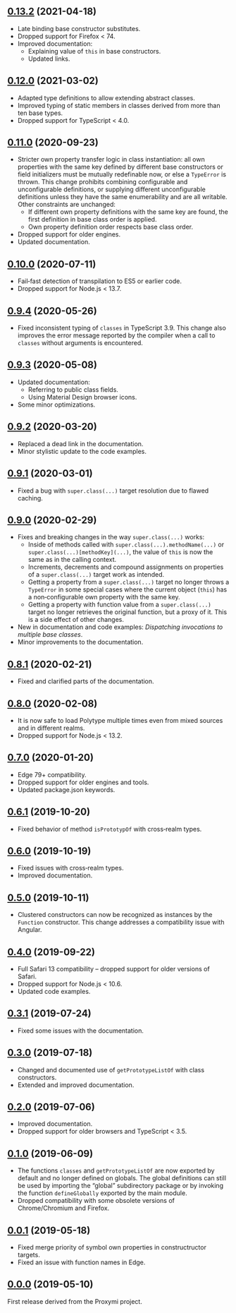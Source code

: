 <a name="0.13.2"></a>
## [0.13.2](https://github.com/fasttime/Polytype/releases/tag/0.13.2) (2021-04-18)

* Late binding base constructor substitutes.
* Dropped support for Firefox &lt; 74.
* Improved documentation:
  * Explaining value of `this` in base constructors.
  * Updated links.

<a name="0.12.0"></a>
## [0.12.0](https://github.com/fasttime/Polytype/releases/tag/0.12.0) (2021-03-02)

* Adapted type definitions to allow extending abstract classes.
* Improved typing of static members in classes derived from more than ten base types.
* Dropped support for TypeScript &lt; 4.0.

<a name="0.11.0"></a>
## [0.11.0](https://github.com/fasttime/Polytype/releases/tag/0.11.0) (2020-09-23)

* Stricter own property transfer logic in class instantiation: all own properties with the same key
defined by different base constructors or field initializers must be mutually redefinable now, or
else a `TypeError` is thrown.
This change prohibits combining configurable and unconfigurable definitions, or supplying different
unconfigurable definitions unless they have the same enumerability and are all writable.
Other constraints are unchanged:
  * If different own property definitions with the same key are found, the first definition in base
class order is applied.
  * Own property definition order respects base class order.
* Dropped support for older engines.
* Updated documentation.

<a name="0.10.0"></a>
## [0.10.0](https://github.com/fasttime/Polytype/releases/tag/0.10.0) (2020-07-11)

* Fail‐fast detection of transpilation to ES5 or earlier code.
* Dropped support for Node.js &lt; 13.7.

<a name="0.9.4"></a>
## [0.9.4](https://github.com/fasttime/Polytype/releases/tag/0.9.4) (2020-05-26)

* Fixed inconsistent typing of `classes` in TypeScript 3.9.
This change also improves the error message reported by the compiler when a call to `classes`
without arguments is encountered.

<a name="0.9.3"></a>
## [0.9.3](https://github.com/fasttime/Polytype/releases/tag/0.9.3) (2020-05-08)

* Updated documentation:
  * Referring to public class fields.
  * Using Material Design browser icons.
* Some minor optimizations.

<a name="0.9.2"></a>
## [0.9.2](https://github.com/fasttime/Polytype/releases/tag/0.9.2) (2020-03-20)

* Replaced a dead link in the documentation.
* Minor stylistic update to the code examples.

<a name="0.9.1"></a>
## [0.9.1](https://github.com/fasttime/Polytype/releases/tag/0.9.1) (2020-03-01)

* Fixed a bug with `super.class(...)` target resolution due to flawed caching.

<a name="0.9.0"></a>
## [0.9.0](https://github.com/fasttime/Polytype/releases/tag/0.9.0) (2020-02-29)

* Fixes and breaking changes in the way `super.class(...)` works:
  * Inside of methods called with `super.class(...).methodName(...)` or
`super.class(...)[methodKey](...)`, the value of `this` is now the same as in the calling context.
  * Increments, decrements and compound assignments on properties of a `super.class(...)` target
work as intended.
  * Getting a property from a `super.class(...)` target no longer throws a `TypeError` in some
special cases where the current object (`this`) has a non‐configurable own property with the same
key.
  * Getting a property with function value from a `super.class(...)` target no longer retrieves the
original function, but a proxy of it.
This is a side effect of other changes.
* New in documentation and code examples: *Dispatching invocations to multiple base classes*.
* Minor improvements to the documentation.

<a name="0.8.1"></a>
## [0.8.1](https://github.com/fasttime/Polytype/releases/tag/0.8.1) (2020-02-21)

* Fixed and clarified parts of the documentation.

<a name="0.8.0"></a>
## [0.8.0](https://github.com/fasttime/Polytype/releases/tag/0.8.0) (2020-02-08)

* It is now safe to load Polytype multiple times even from mixed sources and in different realms.
* Dropped support for Node.js &lt; 13.2.

<a name="0.7.0"></a>
## [0.7.0](https://github.com/fasttime/Polytype/releases/tag/0.7.0) (2020-01-20)

* Edge 79+ compatibility.
* Dropped support for older engines and tools.
* Updated package.json keywords.

<a name="0.6.1"></a>
## [0.6.1](https://github.com/fasttime/Polytype/releases/tag/0.6.1) (2019-10-20)

* Fixed behavior of method `isPrototypOf` with cross‐realm types.

<a name="0.6.0"></a>
## [0.6.0](https://github.com/fasttime/Polytype/releases/tag/0.6.0) (2019-10-19)

* Fixed issues with cross‐realm types.
* Improved documentation.

<a name="0.5.0"></a>
## [0.5.0](https://github.com/fasttime/Polytype/releases/tag/0.5.0) (2019-10-11)

* Clustered constructors can now be recognized as instances by the `Function` constructor.
This change addresses a compatibility issue with Angular.

<a name="0.4.0"></a>
## [0.4.0](https://github.com/fasttime/Polytype/releases/tag/0.4.0) (2019-09-22)

* Full Safari 13 compatibility – dropped support for older versions of Safari.
* Dropped support for Node.js &lt; 10.6.
* Updated code examples.

<a name="0.3.1"></a>
## [0.3.1](https://github.com/fasttime/Polytype/releases/tag/0.3.1) (2019-07-24)

* Fixed some issues with the documentation.

<a name="0.3.0"></a>
## [0.3.0](https://github.com/fasttime/Polytype/releases/tag/0.3.0) (2019-07-18)

* Changed and documented use of `getPrototypeListOf` with class constructors.
* Extended and improved documentation.

<a name="0.2.0"></a>
## [0.2.0](https://github.com/fasttime/Polytype/releases/tag/0.2.0) (2019-07-06)

* Improved documentation.
* Dropped support for older browsers and TypeScript &lt; 3.5.

<a name="0.1.0"></a>
## [0.1.0](https://github.com/fasttime/Polytype/releases/tag/0.1.0) (2019-06-09)

* The functions `classes` and `getPrototypeListOf` are now exported by default and no longer defined
on globals.
The global definitions can still be used by importing the “global” subdirectory package or by
invoking the function `defineGlobally` exported by the main module.
* Dropped compatibility with some obsolete versions of Chrome/Chromium and Firefox.

<a name="0.0.1"></a>
## [0.0.1](https://github.com/fasttime/Polytype/releases/tag/0.0.1) (2019-05-18)

* Fixed merge priority of symbol own properties in constructructor targets.
* Fixed an issue with function names in Edge.

<a name="0.0.0"></a>
## [0.0.0](https://github.com/fasttime/Polytype/releases/tag/0.0.0) (2019-05-10)

First release derived from the Proxymi project.
